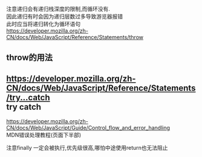 注意递归会有递归栈深度的限制,而循环没有.  
因此递归有时会因为递归层数过多导致游览器报错  
此时应当将递归转化为循环语句  
https://developer.mozilla.org/zh-CN/docs/Web/JavaScript/Reference/Statements/throw  

throw的用法  
---
https://developer.mozilla.org/zh-CN/docs/Web/JavaScript/Reference/Statements/try...catch  
try catch  
---
https://developer.mozilla.org/zh-CN/docs/Web/JavaScript/Guide/Control_flow_and_error_handling  
MDN错误处理教程(页面下半部)  
  
注意finally 一定会被执行,优先级很高,哪怕中途使用return也无法阻止  
  
